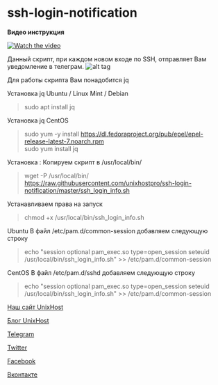 # ssh-login-notification
**Видео инструкция**

[![Watch the video](https://img.youtube.com/vi/a6gkXZ-2pQI/0.jpg)](https://youtu.be/a6gkXZ-2pQI)


Данный скрипт, при каждом новом входе по SSH, отправляет Вам уведомление в телеграм. 
![alt tag](https://github.com/unixhostpro/ssh-login-notification/blob/master/sshlogin.png)

Для работы скрипта Вам понадобится jq 

Установка jq Ubuntu / Linux Mint / Debian
> sudo apt install jq

Установка jq CentOS
> sudo yum -y install https://dl.fedoraproject.org/pub/epel/epel-release-latest-7.noarch.rpm<br />
> sudo yum install jq

Установка :
Копируем скрипт в /usr/local/bin/
> wget -P /usr/local/bin/ https://raw.githubusercontent.com/unixhostpro/ssh-login-notification/master/ssh_login_info.sh

Устанавливаем права на запуск 
> chmod +x /usr/local/bin/ssh_login_info.sh

Ubuntu
В файл /etc/pam.d/common-session добавляем следующую строку 
> echo "session optional pam_exec.so type=open_session seteuid /usr/local/bin/ssh_login_info.sh" >> /etc/pam.d/common-session

CentOS
В файл /etc/pam.d/sshd добавляем следующую строку 
> echo "session optional pam_exec.so type=open_session seteuid /usr/local/bin/ssh_login_info.sh" >> /etc/pam.d/common-session


[Наш сайт UnixHost](https://unixhost.pro/)

[Блог UnixHost](https://blog.unixhost.pro/)

[Telegram](https://t.me/unixhostpro)

[Twitter](https://twitter.com/UnixHostPro)

[Facebook](https://www.facebook.com/unixhost.pro)

[Вконтакте](https://vk.com/unixhost)
